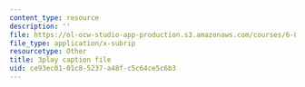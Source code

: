```yaml
---
content_type: resource
description: ''
file: https://ol-ocw-studio-app-production.s3.amazonaws.com/courses/6-890-algorithmic-lower-bounds-fun-with-hardness-proofs-fall-2014/ce93ec0101c85237a48fc5c64ce5c6b3_aDmFyu0Yt7s.vtt
file_type: application/x-subrip
resourcetype: Other
title: 3play caption file
uid: ce93ec01-01c8-5237-a48f-c5c64ce5c6b3
---
```

